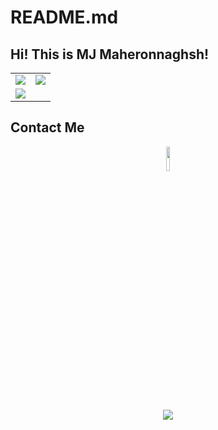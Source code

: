# README.md
## Hi! This is MJ Maheronnaghsh!

<table border="0" cellspacing="0" cellpadding="0">
    <tr>
        <td>
            <img align="center" src="https://github-readme-stats.vercel.app/api?username=mjmaher987&hide_border=true&show_icons=true&count_private=true&include_all_commits=true" />
        </td>
        <td>
            <img src="https://github-readme-stats.vercel.app/api/top-langs/?username=mjmaher987&hide_border=true&layout=compact&langs_count=10"/>
        </td>
    </tr>
    <tr>
        <td>
            <img src="https://github-readme-streak-stats.herokuapp.com/?user=mjmaher987&hide_border=true" />
        </td>
    </tr>
</table>

## Contact Me

<!-- Feel free contacting me via the following links: -->
<!--  -->
<div align="center">
        <a href="mjmaher987@gmail.com">
        <img src="https://cdn-icons-png.flaticon.com/512/281/281769.png" width= 10% height= auto>

</div>

<p align=center>
<br>
<img src="https://visitor-badge.glitch.me/badge?page_id=mjmaher987/mjmaher987">

</p>


